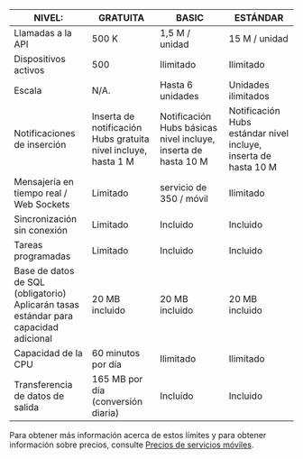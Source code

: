
| NIVEL: | GRATUITA | BASIC | ESTÁNDAR |
|----|----|----|----|
| Llamadas a la API | 500 K | 1,5 M / unidad | 15 M / unidad |
| Dispositivos activos | 500 | Ilimitado | Ilimitado |
| Escala | N/A. | Hasta 6 unidades | Unidades ilimitados |
| Notificaciones de inserción | Inserta de notificación Hubs gratuita nivel incluye, hasta 1 M | Notificación Hubs básicas nivel incluye, inserta de hasta 10 M | Notificación Hubs estándar nivel incluye, inserta de hasta 10 M |
| Mensajería en tiempo real /<br/>Web Sockets | Limitado | servicio de 350 / móvil | Ilimitado |
| Sincronización sin conexión | Limitado | Incluido | Incluido |
| Tareas programadas  | Limitado | Incluido | Incluido |
| Base de datos de SQL (obligatorio) <br/>Aplicarán tasas estándar para capacidad adicional | 20 MB incluido | 20 MB incluido | 20 MB incluido |
| Capacidad de la CPU | 60 minutos por día | Ilimitado | Ilimitado |
| Transferencia de datos de salida | 165 MB por día (conversión diaria) | Incluido | Incluido |

Para obtener más información acerca de estos límites y para obtener información sobre precios, consulte [Precios de servicios móviles](https://azure.microsoft.com/pricing/details/mobile-services/). 
